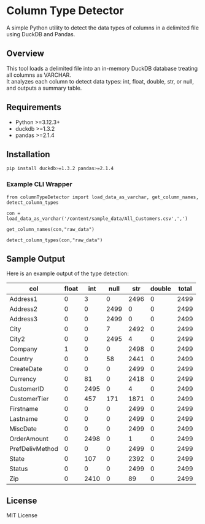 
# Column Type Detector

A simple Python utility to detect the data types of columns in a delimited file using DuckDB and Pandas.

##  Overview

This tool loads a delimited file into an in-memory DuckDB database treating all columns as VARCHAR.  
It analyzes each column to detect data types: int, float, double, str, or null, and outputs a summary table.

##  Requirements

- Python >=3.12.3+
- duckdb >=1.3.2
- pandas >=2.1.4


##  Installation

```bash
pip install duckdb>=1.3.2 pandas>=2.1.4
```


###  Example CLI Wrapper

```
from columnTypeDetector import load_data_as_varchar, get_column_names, detect_column_types

con = load_data_as_varchar('/content/sample_data/All_Customers.csv',',')

get_column_names(con,"raw_data")

detect_column_types(con,"raw_data")

```

##  Sample Output

Here is an example output of the type detection:

| col             | float | int  | null | str  | double | total |
|-----------------|-------|------|------|------|--------|-------|
| Address1        | 0     | 3    | 0    | 2496 | 0      | 2499  |
| Address2        | 0     | 0    | 2499 | 0    | 0      | 2499  |
| Address3        | 0     | 0    | 2499 | 0    | 0      | 2499  |
| City           | 0     | 0    | 7    | 2492 | 0      | 2499  |
| City2          | 0     | 0    | 2495 | 4    | 0      | 2499  |
| Company       | 1     | 0    | 0    | 2498 | 0      | 2499  |
| Country       | 0     | 0    | 58   | 2441 | 0      | 2499  |
| CreateDate    | 0     | 0    | 0    | 2499 | 0      | 2499  |
| Currency      | 0     | 81   | 0    | 2418 | 0      | 2499  |
| CustomerID    | 0     | 2495 | 0    | 4    | 0      | 2499  |
| CustomerTier  | 0     | 457  | 171  | 1871 | 0      | 2499  |
| Firstname     | 0     | 0    | 0    | 2499 | 0      | 2499  |
| Lastname      | 0     | 0    | 0    | 2499 | 0      | 2499  |
| MiscDate      | 0     | 0    | 0    | 2499 | 0      | 2499  |
| OrderAmount   | 0     | 2498 | 0    | 1    | 0      | 2499  |
| PrefDelivMethod | 0   | 0    | 0    | 2499 | 0      | 2499  |
| State         | 0     | 107  | 0    | 2392 | 0      | 2499  |
| Status       | 0     | 0    | 0    | 2499 | 0      | 2499  |
| Zip          | 0     | 2410 | 0    | 89   | 0      | 2499  |



##  License

MIT License


